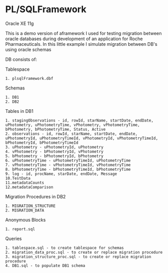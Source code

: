 # PL/SQLFramework
Oracle XE 11g

This is a demo version of aframework I used for testing migration between oracle databases during development of an application for Roche Pharmaceuticals. In this little example I simulate migration between DB's using oracle schemas

DB consists of:

Tablespace

    1. plsqlFramework.dbf

Schemas

    1. DB1
    2. DB2

Tables in DB1

    1. stagingObservations - id, rowId, starName, startDate, endDate, uPhotometry, uPhotometryTime, vPhotometry, vPhotometryTime, bPhotometry, bPhotometryTime, Status, Active
    2. observations - id, rowId, starName, startDate, endDate, uPhotometryId, uPhotometryTimeId, vPhotometryId, vPhotometryTimeId, bPhotometryId, bPhotometryTimeId
    3. uPhotometry - uPhotometryId, uPhotometry
    4. vPhotometry - bPhotometryId, vPhotometry
    5. bPhotometry - bPhotometryId, bPhotometry
    6. uPhotometryTime - uPhotometryTimeId, uPhotometryTime
    7. vPhotometryTime - vPhotometryTimeId, vPhotometryTime
    8. bPhotometryTime - bPhotometryTimeId, bPhotometryTime
    9. log - id, procName, starDate, endDate, Message
    10.TestData
    11.metadataCounts
    12.metadataComparison

Migration Procedures in DB2

    1. MIGRATION_STRUCTURE
    2. MIGRATION_DATA

Anonymous Blocks

    1. report.sql

Queries

    1. tablespace.sql - to create tablespace for schemas
    2. migration_data_proc.sql - to create or replace migration procedure
    3. migration_structure_proc.sql - to create or replace migration procedure
    4. DB1.sql - to populate DB1 schema

